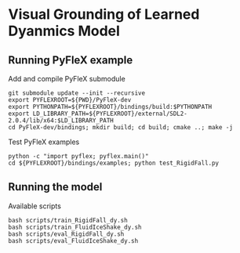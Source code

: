 Visual Grounding of Learned Dyanmics Model
============

Running PyFleX example
----------------------

Add and compile PyFleX submodule

    git submodule update --init --recursive
    export PYFLEXROOT=${PWD}/PyFleX-dev
    export PYTHONPATH=${PYFLEXROOT}/bindings/build:$PYTHONPATH
    export LD_LIBRARY_PATH=${PYFLEXROOT}/external/SDL2-2.0.4/lib/x64:$LD_LIBRARY_PATH
    cd PyFleX-dev/bindings; mkdir build; cd build; cmake ..; make -j

Test PyFleX examples

    python -c "import pyflex; pyflex.main()"
    cd ${PYFLEXROOT}/bindings/examples; python test_RigidFall.py
    

Running the model
----------------------------------------------

Available scripts

    bash scripts/train_RigidFall_dy.sh
    bash scripts/train_FluidIceShake_dy.sh
    bash scripts/eval_RigidFall_dy.sh
    bash scripts/eval_FluidIceShake_dy.sh


